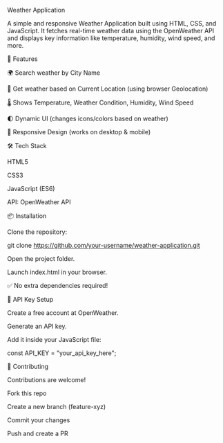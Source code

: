 Weather Application

A simple and responsive Weather Application built using HTML, CSS, and JavaScript.
It fetches real-time weather data using the OpenWeather API and displays key information like temperature, humidity, wind speed, and more.

🚀 Features

🌍 Search weather by City Name

📍 Get weather based on Current Location (using browser Geolocation)

🌡️ Shows Temperature, Weather Condition, Humidity, Wind Speed

🌓 Dynamic UI (changes icons/colors based on weather)

📱 Responsive Design (works on desktop & mobile)

🛠️ Tech Stack

HTML5

CSS3

JavaScript (ES6)

API: OpenWeather API

📦 Installation

Clone the repository:

git clone https://github.com/your-username/weather-application.git


Open the project folder.

Launch index.html in your browser.

✅ No extra dependencies required!

🔑 API Key Setup

Create a free account at OpenWeather.

Generate an API key.

Add it inside your JavaScript file:

const API_KEY = "your_api_key_here";

🤝 Contributing

Contributions are welcome!

Fork this repo

Create a new branch (feature-xyz)

Commit your changes

Push and create a PR
